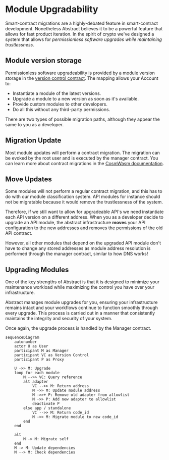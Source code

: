# Module Upgradability

Smart-contract migrations are a highly-debated feature in smart-contract development. Nonetheless Abstract believes it
to be a powerful feature that allows for fast product iteration. In the spirit of crypto we've designed a system that
allows for *permissionless software upgrades while maintaining trustlessness.*

## Module version storage

Permissionless software upgradeability is provided by a module version storage in
the [version control contract](../5_platform/2_version_control.md). The mapping allows your Account to:

- Instantiate a module of the latest versions.
- Upgrade a module to a new version as soon as it's available.
- Provide custom modules to other developers.
- Do all this without any third-party permissions.

There are two types of possible migration paths, although they appear the same to you as a developer.

## Migration Update

Most module updates will perform a contract migration. The migration can be evoked by the root user and is executed by
the manager contract. You can learn more about contract migrations in
the <a href="https://docs.cosmwasm.com/docs/smart-contracts/migration" target="_blank">CosmWasm documentation</a>.

## Move Updates

Some modules will not perform a regular contract migration, and this has to do with our module classification system.
API modules for instance should not be migratable because it would remove the trustlessness of the system.

Therefore, if we still want to allow for upgradeable API's we need instantiate each API version on a different address.
When you as a developer decide to upgrade an API module, the abstract infrastructure **moves** your API configuration to
the new addresses and removes the permissions of the old API contract.

However, all other modules that depend on the upgraded API module don't have to change any stored addresses as module
address
resolution is performed through the manager contract, similar to how DNS works!

## Upgrading Modules

One of the key strengths of Abstract is that it is designed to minimize your maintenance workload while maximizing the
control you have over your infrastructure.

Abstract manages module upgrades for you, ensuring your infrastructure remains intact and your workflows continue to
function smoothly through every upgrade. This process is carried out in a manner that consistently maintains the
integrity and security of your system.

Once again, the upgrade process is handled by the Manager contract.

```mermaid
sequenceDiagram
    autonumber
    actor U as User
    participant M as Manager
    participant VC as Version Control
    participant P as Proxy

    U ->> M: Upgrade
    loop for each module
        M -->> VC: Query reference
        alt adapter
            VC -->> M: Return address
            M ->> M: Update module address
            M ->>+ P: Remove old adapter from allowlist
            M ->> P: Add new adapter to allowlist
            deactivate P
        else app / standalone
            VC -->> M: Return code_id
            M ->> M: Migrate module to new code_id
        end
    end

    alt
        M -> M: Migrate self
    end
    M -> M: Update dependencies
    M --> M: Check dependencies  
```
